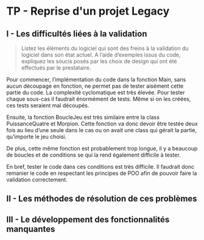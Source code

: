 # TP - Reprise d'un projet Legacy

## I - Les difficultés liées à la validation

> Listez les éléments du logiciel qui sont des freins à la validation du logiciel dans son
> état actuel. A l’aide d’exemples issus du code, expliquez les soucis posés par les choix de
> design qui ont été effectués par le prestataire.

Pour commencer, l’implémentation du code dans la fonction Main, sans aucun découpage en fonction, ne permet pas de tester aisément cette partie du code. La complexité cyclomatique est très élevée. Pour tester chaque sous-cas il faudrait énormément de tests. Même si on les créées, ces tests seraient mal découpés.

Ensuite, la fonction BoucleJeu est très similaire entre la class PuissanceQuatre et Morpion. Cette fonction va donc devoir être testée deux fois au lieu d’une seule dans le cas ou on avait une class qui gérait la partie, qu’importe le jeu choisi.

De plus, cette même fonction est probablement trop longue, il y a beaucoup de boucles et de conditions se qui la rend également difficile à tester.

En bref, tester le code dans ces conditions est très difficile. Il faudrait donc remanier le code en respectant les principes de POO afin de pouvoir faire la validation correctement.

## II - Les méthodes de résolution de ces problèmes

## III - Le développement des fonctionnalités manquantes


